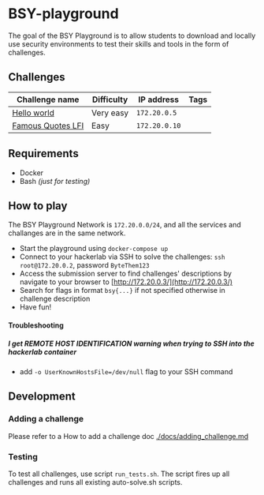 # BSY-playground

The goal of the BSY Playground is to allow students to download and locally use security environments to test their skills and tools in the form of challenges.

## Challenges


| Challenge name                                      | Difficulty  | IP address    | Tags  |
|-----------------------------------------------------|-------------|---------------|-------|
| [Hello world](./challenges/hello-world/)            |  Very easy  | `172.20.0.5`  |       |
| [Famous Quotes LFI](./challenges/famous-quotes-lfi/) |  Easy       | `172.20.0.10` |       |


## Requirements

* Docker
* Bash _(just for testing)_

## How to play


The BSY Playground Network is `172.20.0.0/24`, and all the services and challanges are in the same network.

* Start the playground using `docker-compose up` 
* Connect to your hackerlab via SSH to solve the challenges: `ssh root@172.20.0.2`, password `ByteThem123`
* Access the submission server to find challenges' descriptions by navigate to your browser to [http://172.20.0.3/](http://172.20.0.3/)
* Search for flags in format `bsy{...}` if not specified otherwise in challenge description
* Have fun!

#### Troubleshooting

##### I get _REMOTE HOST IDENTIFICATION_ warning when trying to SSH into the hackerlab container
* add `-o UserKnownHostsFile=/dev/null` flag to your SSH command

## Development

### Adding a challenge

Please refer to a How to add a challenge doc [./docs/adding_challenge.md](./docs/adding_challenge.md)

### Testing

To test all challenges, use script `run_tests.sh`. The script fires up all challenges and runs all existing auto-solve.sh scripts.
